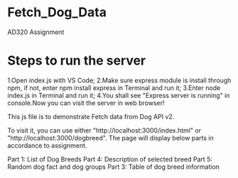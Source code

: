 # Fetch_Dog_Data
 AD320 Assignment

# Steps to run the server

1.Open index.js with VS Code; 
2.Make sure express module is install through npm, if not, enter npm install express in Terminal and run it; 
3.Enter node index.js in Terminal and run it; 
4.You shall see "Express server is running" in console.Now you can visit the server in web browser!

This js file is to demonstrate Fetch data from Dog API v2.

To visit it, you can use either "http://localhost:3000/index.html" or "http://localhost:3000/dogbreed". The page will display below parts in accordance to assignment.

Part 1: List of Dog Breeds
Part 4: Description of selected breed
Part 5: Random dog fact and dog groups
Part 3: Table of dog breed information
